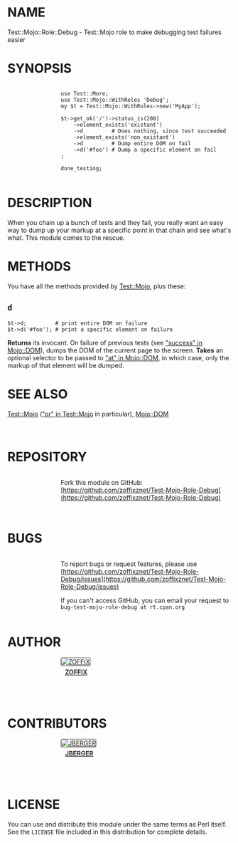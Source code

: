 # NAME

Test::Mojo::Role::Debug - Test::Mojo role to make debugging test failures easier

# SYNOPSIS

<div>
    <div style="display: table; height: 91px; background: url(http://zoffix.com/CPAN/Dist-Zilla-Plugin-Pod-Spiffy/icons/section-code.png) no-repeat left; padding-left: 120px;" ><div style="display: table-cell; vertical-align: middle;">
</div>

    use Test::More;
    use Test::Mojo::WithRoles 'Debug';
    my $t = Test::Mojo::WithRoles->new('MyApp');

    $t->get_ok('/')->status_is(200)
        ->element_exists('existant')
        ->d         # Does nothing, since test succeeded
        ->element_exists('non_existant')
        ->d         # Dump entire DOM on fail
        ->d('#foo') # Dump a specific element on fail
    ;

    done_testing;

<div>
    </div></div>
</div>

# DESCRIPTION

When you chain up a bunch of tests and they fail, you really want an easy
way to dump up your markup at a specific point in that chain and see
what's what. This module comes to the rescue.

# METHODS

You have all the methods provided by [Test::Mojo](https://metacpan.org/pod/Test::Mojo), plus these:

## `d`

    $t->d;         # print entire DOM on failure
    $t->d('#foo'); # print a specific element on failure

**Returns** its invocant.
On failure of previous tests (see ["success" in Mojo::DOM](https://metacpan.org/pod/Mojo::DOM#success)),
dumps the DOM of the current page to the screen. **Takes** an optional
selector to be passed to ["at" in Mojo::DOM](https://metacpan.org/pod/Mojo::DOM#at), in which case, only
the markup of that element will be dumped.

# SEE ALSO

[Test::Mojo](https://metacpan.org/pod/Test::Mojo) (["or" in Test::Mojo](https://metacpan.org/pod/Test::Mojo#or) in particular), [Mojo::DOM](https://metacpan.org/pod/Mojo::DOM)

<div>
    <div style="background: url(http://zoffix.com/CPAN/Dist-Zilla-Plugin-Pod-Spiffy/icons/hr.png);height: 18px;"></div>
</div>

# REPOSITORY

<div>
    <div style="display: table; height: 91px; background: url(http://zoffix.com/CPAN/Dist-Zilla-Plugin-Pod-Spiffy/icons/section-github.png) no-repeat left; padding-left: 120px;" ><div style="display: table-cell; vertical-align: middle;">
</div>

Fork this module on GitHub:
[https://github.com/zoffixznet/Test-Mojo-Role-Debug](https://github.com/zoffixznet/Test-Mojo-Role-Debug)

<div>
    </div></div>
</div>

# BUGS

<div>
    <div style="display: table; height: 91px; background: url(http://zoffix.com/CPAN/Dist-Zilla-Plugin-Pod-Spiffy/icons/section-bugs.png) no-repeat left; padding-left: 120px;" ><div style="display: table-cell; vertical-align: middle;">
</div>

To report bugs or request features, please use
[https://github.com/zoffixznet/Test-Mojo-Role-Debug/issues](https://github.com/zoffixznet/Test-Mojo-Role-Debug/issues)

If you can't access GitHub, you can email your request
to `bug-test-mojo-role-debug at rt.cpan.org`

<div>
    </div></div>
</div>

# AUTHOR

<div>
    <div style="display: table; height: 91px; background: url(http://zoffix.com/CPAN/Dist-Zilla-Plugin-Pod-Spiffy/icons/section-author.png) no-repeat left; padding-left: 120px;" ><div style="display: table-cell; vertical-align: middle;">
</div>

<div>
    <span style="display: inline-block; text-align: center;"> <a href="http://metacpan.org/author/ZOFFIX"> <img src="http://www.gravatar.com/avatar/328e658ab6b08dfb5c106266a4a5d065?d=http%3A%2F%2Fwww.gravatar.com%2Favatar%2F627d83ef9879f31bdabf448e666a32d5" alt="ZOFFIX" style="display: block; margin: 0 3px 5px 0!important; border: 1px solid #666; border-radius: 3px; "> <span style="color: #333; font-weight: bold;">ZOFFIX</span> </a> </span>
</div>

<div>
    </div></div>
</div>

# CONTRIBUTORS

<div>
    <div style="display: table; height: 91px; background: url(http://zoffix.com/CPAN/Dist-Zilla-Plugin-Pod-Spiffy/icons/section-contributors.png) no-repeat left; padding-left: 120px;" ><div style="display: table-cell; vertical-align: middle;">
</div>

<div>
    <span style="display: inline-block; text-align: center;"> <a href="http://metacpan.org/author/JBERGER"> <img src="http://www.gravatar.com/avatar/cc767569f5863a7c261991ee5b23f147?d=http%3A%2F%2Fwww.gravatar.com%2Favatar%2F28d0d015d88863cd15e9fd69e0885fc0" alt="JBERGER" style="display: block; margin: 0 3px 5px 0!important; border: 1px solid #666; border-radius: 3px; "> <span style="color: #333; font-weight: bold;">JBERGER</span> </a> </span>
</div>

<div>
    </div></div>
</div>

# LICENSE

You can use and distribute this module under the same terms as Perl itself.
See the `LICENSE` file included in this distribution for complete
details.
